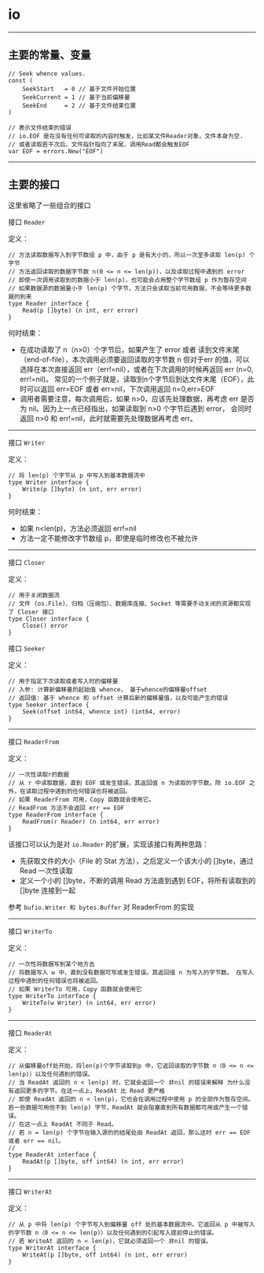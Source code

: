 # io


---

## 主要的常量、变量

````
// Seek whence values.
const (
    SeekStart   = 0 // 基于文件开始位置
    SeekCurrent = 1 // 基于当前偏移量
    SeekEnd     = 2 // 基于文件结束位置
)
````

````
// 表示文件结束的错误
// io.EOF 是在没有任何可读取的内容时触发，比如某文件Reader对象，文件本身为空.
// 或者读取若干次后，文件指针指向了末尾，调用Read都会触发EOF
var EOF = errors.New("EOF")
````

---

## 主要的接口

这里省略了一些组合的接口

接口 `Reader`

定义：
````
// 方法读取数据写入到字节数组 p 中，由于 p 是有大小的，所以一次至多读取 len(p) 个字节
// 方法返回读取的数据字节数 n(0 <= n <= len(p))，以及读取过程中遇到的 error
// 即使一次调用读取到的数据小于 len(p)，也可能会占用整个字节数组 p 作为暂存空间
// 如果数据源的数据量小于 len(p) 个字节，方法只会读取当前可用数据，不会等待更多数据的到来
type Reader interface {
    Read(p []byte) (n int, err error)
}
````

何时结束：

* 在成功读取了 n（n>0）个字节后，如果产生了 error 或者 读到文件末尾 （end-of-file），本次调用必须要返回读取的字节数 n
但对于err 的值，可以选择在本次直接返回 err（err!=nil），或者在下次调用的时候再返回 err (n=0, err!=nil)。
常见的一个例子就是，读取到n个字节后到达文件末尾（EOF），此时可以返回 err=EOF 或者 err=nil，下次调用返回 n=0,err=EOF
* 调用者需要注意，每次调用后，如果 n>0，应该先处理数据，再考虑 err 是否为 nil。因为上一点已经指出，如果读取到 n>0 个字节后遇到 error，
会同时返回 n>0 和 err!=nil，此时就需要先处理数据再考虑 err。


---

接口 `Writer`

定义：
````
// 将 len(p) 个字节从 p 中写入到基本数据流中
type Writer interface {
    Write(p []byte) (n int, err error)
}
````

何时结束：

* 如果 n<len(p)，方法必须返回 err!=nil
* 方法一定不能修改字节数组 p，即使是临时修改也不被允许

---

接口 `Closer`

定义：
````
// 用于关闭数据流
// 文件 (os.File)、归档（压缩包）、数据库连接、Socket 等需要手动关闭的资源都实现了 Closer 接口
type Closer interface {
    Close() error
}
````

接口 `Seeker`

定义：
````
// 用于指定下次读取或者写入时的偏移量
// 入参: 计算新偏移量的起始值 whence， 基于whence的偏移量offset
// 返回值: 基于 whence 和 offset 计算后新的偏移量值，以及可能产生的错误
type Seeker interface {
    Seek(offset int64, whence int) (int64, error)
}
````

---

接口 `ReaderFrom`

定义：
````
// 一次性读取r的数据
// 从 r 中读取数据，直到 EOF 或发生错误。其返回值 n 为读取的字节数。除 io.EOF 之外，在读取过程中遇到的任何错误也将被返回。
// 如果 ReaderFrom 可用，Copy 函数就会使用它。
// ReadFrom 方法不会返回 err == EOF
type ReaderFrom interface {
    ReadFrom(r Reader) (n int64, err error)
}
````

该接口可以认为是对 `io.Reader` 的扩展，实现该接口有两种思路：

* 先获取文件的大小（File 的 Stat 方法），之后定义一个该大小的 []byte，通过 Read 一次性读取
* 定义一个小的 []byte，不断的调用 Read 方法直到遇到 EOF，将所有读取到的 []byte 连接到一起

参考 `bufio.Writer 和 bytes.Buffer` 对 ReaderFrom 的实现

---

接口 `WriterTo`

定义：
````
// 一次性将数据写到某个地方去
// 将数据写入 w 中，直到没有数据可写或发生错误。其返回值 n 为写入的字节数。 在写入过程中遇到的任何错误也将被返回。
// 如果 WriterTo 可用，Copy 函数就会使用它
type WriterTo interface {
    WriteTo(w Writer) (n int64, err error)
}
````

---

接口 `ReaderAt`

定义：
````
// 从偏移量off处开始，将len(p)个字节读取到p 中，它返回读取的字节数 n（0 <= n <= len(p)）以及任何遇到的错误。
// 当 ReadAt 返回的 n < len(p) 时，它就会返回一个 非nil 的错误来解释 为什么没有返回更多的字节。在这一点上，ReadAt 比 Read 更严格
// 即使 ReadAt 返回的 n < len(p)，它也会在调用过程中使用 p 的全部作为暂存空间。若一些数据可用但不到 len(p) 字节，ReadAt 就会阻塞直到所有数据都可用或产生一个错误。 
// 在这一点上 ReadAt 不同于 Read。
// 若 n = len(p) 个字节在输入源的的结尾处由 ReadAt 返回，那么这时 err == EOF 或者 err == nil。
// 
type ReaderAt interface {
    ReadAt(p []byte, off int64) (n int, err error)
}
````

---

接口 `WriterAt`

定义：
````
// 从 p 中将 len(p) 个字节写入到偏移量 off 处的基本数据流中。它返回从 p 中被写入的字节数 n（0 <= n <= len(p)）以及任何遇到的引起写入提前停止的错误。
// 若 WriteAt 返回的 n < len(p)，它就必须返回一个 非nil 的错误。
type WriterAt interface {
    WriteAt(p []byte, off int64) (n int, err error)
}
````






